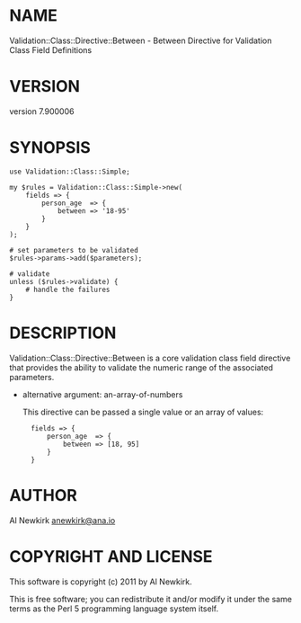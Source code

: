 # NAME

Validation::Class::Directive::Between - Between Directive for Validation Class Field Definitions

# VERSION

version 7.900006

# SYNOPSIS

    use Validation::Class::Simple;

    my $rules = Validation::Class::Simple->new(
        fields => {
            person_age  => {
                between => '18-95'
            }
        }
    );

    # set parameters to be validated
    $rules->params->add($parameters);

    # validate
    unless ($rules->validate) {
        # handle the failures
    }

# DESCRIPTION

Validation::Class::Directive::Between is a core validation class field directive
that provides the ability to validate the numeric range of the associated
parameters.

- alternative argument: an-array-of-numbers

    This directive can be passed a single value or an array of values:

        fields => {
            person_age  => {
                between => [18, 95]
            }
        }

# AUTHOR

Al Newkirk <anewkirk@ana.io>

# COPYRIGHT AND LICENSE

This software is copyright (c) 2011 by Al Newkirk.

This is free software; you can redistribute it and/or modify it under
the same terms as the Perl 5 programming language system itself.
